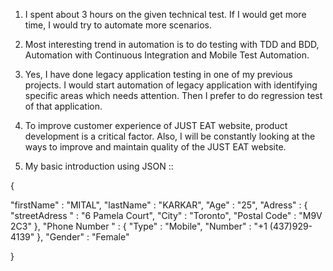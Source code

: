 1. I spent about 3 hours on the given technical test. If I would get more time, I would try to automate more scenarios. 

2. Most interesting trend in automation is to do testing with TDD and BDD, Automation with Continuous Integration
   and Mobile Test Automation.

3. Yes, I have done legacy application testing in one of my previous projects. I would start automation of legacy application
   with identifying specific areas which needs attention. Then I prefer to do regression test of that application. 

4. To improve customer experience of JUST EAT website, product development is a critical factor. Also, I will be
   constantly looking at the ways to improve and maintain quality of the JUST EAT website.

5. My basic introduction using JSON ::

{

"firstName" : "MITAL",
"lastName"  : "KARKAR",
"Age" : "25",
"Adress" : {
      "streetAdress " : "6 Pamela Court",
      "City" : "Toronto",
      "Postal Code" : "M9V 2C3"
      },
"Phone Number " : {
      "Type" : "Mobile",
      "Number" : "+1 (437)929-4139"
      },
 "Gender" : "Female"
 
}
